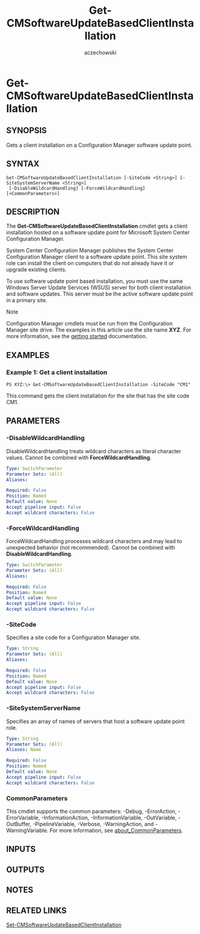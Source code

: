 ﻿---
author: aczechowski
description: Gets a client installation on a Configuration Manager software update point.
external help file: AdminUI.PS.HS.dll-Help.xml
manager: dougeby
Module Name: ConfigurationManager
ms.author: aaroncz
ms.date: 05/02/2019
ms.prod: configuration-manager
ms.technology: configmgr-other
ms.topic: conceptual
schema: 2.0.0
title: Get-CMSoftwareUpdateBasedClientInstallation
titleSuffix: Configuration Manager
---

# Get-CMSoftwareUpdateBasedClientInstallation

## SYNOPSIS
Gets a client installation on a Configuration Manager software update point.

## SYNTAX

```
Get-CMSoftwareUpdateBasedClientInstallation [-SiteCode <String>] [-SiteSystemServerName <String>]
 [-DisableWildcardHandling] [-ForceWildcardHandling] [<CommonParameters>]
```

## DESCRIPTION
The **Get-CMSoftwareUpdateBasedClientInstallation** cmdlet gets a client installation hosted on a software update point for Microsoft System Center Configuration Manager.

System Center Configuration Manager publishes the System Center Configuration Manager client to a software update point.
This site system role can install the client on computers that do not already have it or upgrade existing clients.

To use software update point based installation, you must use the same Windows Server Update Services (WSUS) server for both client installation and software updates.
This server must be the active software update point in a primary site.

> [!NOTE]
> Configuration Manager cmdlets must be run from the Configuration Manager site drive.
> The examples in this article use the site name **XYZ**. For more information, see the
> [getting started](/powershell/sccm/overview) documentation.

## EXAMPLES

### Example 1: Get a client installation
```
PS XYZ:\> Get-CMSoftwareUpdateBasedClientInstallation -SiteCode "CM1"
```

This command gets the client installation for the site that has the site code CM1.

## PARAMETERS

### -DisableWildcardHandling
DisableWildcardHandling treats wildcard characters as literal character values. Cannot be combined with **ForceWildcardHandling**.

```yaml
Type: SwitchParameter
Parameter Sets: (All)
Aliases:

Required: False
Position: Named
Default value: None
Accept pipeline input: False
Accept wildcard characters: False
```

### -ForceWildcardHandling
ForceWildcardHandling processes wildcard characters and may lead to unexpected behavior (not recommended). Cannot be combined with **DisableWildcardHandling**.

```yaml
Type: SwitchParameter
Parameter Sets: (All)
Aliases:

Required: False
Position: Named
Default value: None
Accept pipeline input: False
Accept wildcard characters: False
```

### -SiteCode
Specifies a site code for a Configuration Manager site.

```yaml
Type: String
Parameter Sets: (All)
Aliases:

Required: False
Position: Named
Default value: None
Accept pipeline input: False
Accept wildcard characters: False
```

### -SiteSystemServerName
Specifies an array of names of servers that host a software update point role.

```yaml
Type: String
Parameter Sets: (All)
Aliases: Name

Required: False
Position: Named
Default value: None
Accept pipeline input: False
Accept wildcard characters: False
```

### CommonParameters
This cmdlet supports the common parameters: -Debug, -ErrorAction, -ErrorVariable, -InformationAction, -InformationVariable, -OutVariable, -OutBuffer, -PipelineVariable, -Verbose, -WarningAction, and -WarningVariable. For more information, see [about_CommonParameters](https://go.microsoft.com/fwlink/?LinkID=113216).

## INPUTS

## OUTPUTS

## NOTES

## RELATED LINKS

[Set-CMSoftwareUpdateBasedClientInstallation](Set-CMSoftwareUpdateBasedClientInstallation.md)


